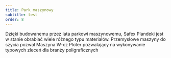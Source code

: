 ```yaml
---
title: Park maszynowy
subtitle: test
order: 8
---
```


Dzięki budowanemu przez lata parkowi maszynowemu, Safex Plandeki jest w stanie
obrabiać wiele różnego typu materiałów. Przemysłowe maszyny do szycia pozwal
Maszyna W-cz Ploter pozwalający na wykonywanie typowych zleceń dla branży
poligraficznych
